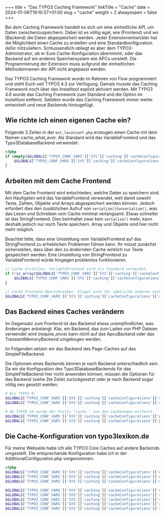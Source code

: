 +++
title = "Das TYPO3 Caching Framework"
linkTitle = "Cache"
date = 2024-01-06T19:10:57+01:00
slug = "cache"
weight = 2
alwaysopen = false
+++

Bei dem Caching Framework handelt es sich um eine einheitliche API, um Daten 
zwischenzuspeichern. Dabei ist es völlig egal, wie (Frontend) und wo (Backend) die Daten
abgespeichert werden. Jeder Extensionentwickler hat die Möglichkeit einen Cache zu
erstellen und eine Standardkonfiguration dafür mitzuliefern. Schlussendlich obliegt es
aber dem TYPO3-Administrator, ob er Eure Cache-Konfiguration übernimmt, oder das Backend
auf ein anderes Speichersystem wie APCu umstellt. Die Programmierung der Extension muss 
aufgrund der einheitlichen Methodennamen der API nicht angepasst werden.

Das TYPO3 Caching Framework wurde im Rahmen von Flow programmiert und steht Euch seit 
TYPO3 4.3 zur Verfügung. Damals musste das Caching Framework noch über das Installtool 
explizit aktiviert werden. Mit TYPO3 4.6 wurde das Caching Framework zum Standard und die
Option im Installtool entfernt. Seitdem wurde das Caching Framework immer weiter entwickelt
und neue Backends hinzugefügt.

## Wie richte ich einen eigenen Cache ein?

Folgende 3 Zeilen in der `ext_localconf.php` erzeugen einen Cache mit dem Namen 
cache_what_ever. Als Standard wird das VariableFrontend und das Typo3DatabaseBackend 
verwendet:

```php
<?php
if (empty($GLOBALS['TYPO3_CONF_VARS']['SYS']['caching']['cacheConfigurations']['cache_what_ever'])) {
    $GLOBALS['TYPO3_CONF_VARS']['SYS']['caching']['cacheConfigurations']['cache_what_ever'] = [];
}
```

## Arbeiten mit dem Cache Frontend

Mit dem Cache Frontend wird entschieden, welche Daten zu speichern sind. Am Häufigsten 
wird das VariableFrontend verwendet, weil damit sowohl Texte, Zahlen, Objekte und Arrays
abgespeichert werden können. Jedoch erfordert dies den zusätzlichen Aufruf von
`serialize()`/`unserialize()`, was das Lesen und Schreiben vom Cache minimal verlangsamt.
Etwas schneller ist das StringFrontend. Dies beinhaltet zwar kein `serialize()` mehr, kann
deshalb jedoch nur noch Texte speichern. Array und Objekte sind hier nicht mehr möglich.

Beachtet bitte, dass eine Umstellung vom VariableFrontend auf das StringFrontend zu
erheblichen Problemen führen kann. Ihr müsst zunächst sicherstellen, dass über den zu
ändernden Cache wirklich nur Texte gespeichert werden. Eine Umstellung von StringFrontend
zu VariableFrontend würde hingegen problemlos funktionieren.

```php
// Cache erstellen. VariableFrontend wird als Standard verwendet.
if (!is_array($GLOBALS['TYPO3_CONF_VARS']['SYS']['caching']['cacheConfigurations']['cache_what_ever'])) {
    $GLOBALS['TYPO3_CONF_VARS']['SYS']['caching']['cacheConfigurations']['cache_what_ever'] = [];
}

// Cache Frontend überschreiben. Klappt auch für sämtliche anderen Caches.
$GLOBALS['TYPO3_CONF_VARS']['SYS']['caching']['cacheConfigurations']['cache_what_ever']['frontend'] = \TYPO3\CMS\Core\Cache\Frontend\StringFrontend::class;
```

## Das Backend eines Caches verändern

Im Gegensatz zum Frontend ist das Backend etwas unempfindlicher, was Änderungen 
anbelangt. Klar, ein Backend, das zum Laden von PHP Dateien verwendet wird (require_once)
kann nicht auf das ApcuBackend oder das TransientMemoryBackend umgebogen werden.

Im Folgenden setzen wir das Backend des Page-Caches auf das SimpleFileBackend.

Die Optionen eines Backends können je nach Backend unterschiedlich sein. Da wir die
Konfiguration des Typo3DatabaseBackends für das SimpleFileBackend hier nicht anwenden 
können, müssen die Optionen für das Backend (siehe 2te Zeile) zurückgesetzt oder je 
nach Backend sogar völlig neu gesetzt werden.

```php
# Bis TYPO3 9:
$GLOBALS['TYPO3_CONF_VARS']['SYS']['caching']['cacheConfigurations']['cache_pages']['backend'] = \TYPO3\CMS\Core\Cache\Backend\SimpleFileBackend::class;
$GLOBALS['TYPO3_CONF_VARS']['SYS']['caching']['cacheConfigurations']['cache_pages']['options'] = [];

# Ab TYPO3 10 wurde der Prefix "cache_" von den Cachenamen entfernt:
$GLOBALS['TYPO3_CONF_VARS']['SYS']['caching']['cacheConfigurations']['pages']['backend'] = \TYPO3\CMS\Core\Cache\Backend\SimpleFileBackend::class;
$GLOBALS['TYPO3_CONF_VARS']['SYS']['caching']['cacheConfigurations']['pages']['options'] = [];
```

## Die Cache-Konfiguration von typo3lexikon.de

Für meine Webseite habe ich alle TYPO3 Core Caches auf andere Backends umgestellt.
Die entsprechende Konfiguration habe ich in der AdditionalConfiguration.php vorgenommen:

```php
<?php
$GLOBALS['TYPO3_CONF_VARS']['SYS']['caching']['cacheConfigurations']['extbase_reflection']['backend'] = \TYPO3\CMS\Core\Cache\Backend\ApcuBackend::class;
$GLOBALS['TYPO3_CONF_VARS']['SYS']['caching']['cacheConfigurations']['extbase_datamapfactory_datamap']['backend'] = \TYPO3\CMS\Core\Cache\Backend\ApcuBackend::class;
$GLOBALS['TYPO3_CONF_VARS']['SYS']['caching']['cacheConfigurations']['cache_rootline']['backend'] = \TYPO3\CMS\Core\Cache\Backend\ApcuBackend::class;

$GLOBALS['TYPO3_CONF_VARS']['SYS']['caching']['cacheConfigurations']['cache_hash']['backend'] = \TYPO3\CMS\Core\Cache\Backend\SimpleFileBackend::class;
$GLOBALS['TYPO3_CONF_VARS']['SYS']['caching']['cacheConfigurations']['cache_pages']['backend'] = \TYPO3\CMS\Core\Cache\Backend\SimpleFileBackend::class;
$GLOBALS['TYPO3_CONF_VARS']['SYS']['caching']['cacheConfigurations']['cache_pages']['options'] = [];
$GLOBALS['TYPO3_CONF_VARS']['SYS']['caching']['cacheConfigurations']['cache_pagesection']['backend'] = \TYPO3\CMS\Core\Cache\Backend\SimpleFileBackend::class;
$GLOBALS['TYPO3_CONF_VARS']['SYS']['caching']['cacheConfigurations']['cache_pagesection']['options'] = [];
```
